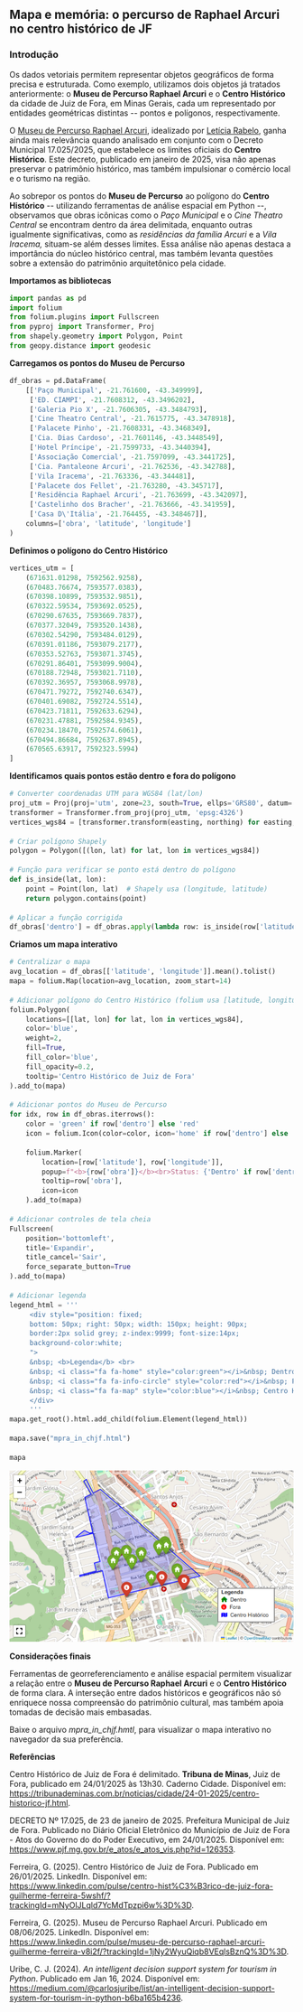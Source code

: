 ## Mapa e memória: o percurso de Raphael Arcuri no centro histórico de JF

### Introdução

Os dados vetoriais permitem representar objetos geográficos de forma
precisa e estruturada. Como exemplo, utilizamos dois objetos já tratados
anteriormente: o **Museu de Percurso Raphael Arcuri** e o **Centro
Histórico** da cidade de Juiz de Fora, em Minas Gerais, cada um
representado por entidades geométricas distintas -- pontos e polígonos,
respectivamente.

O [Museu de Percurso Raphael
Arcuri](https://www.instagram.com/museuraphaelarcuri?igsh=MWRjNWV1cnZnczE5aQ==),
idealizado por [Letícia
Rabelo](https://www.instagram.com/leticiarabelo.arq?igsh=dndsYTdsemM4ZWdw),
ganha ainda mais relevância quando analisado em conjunto com o Decreto
Municipal 17.025/2025, que estabelece os limites oficiais do **Centro
Histórico**. Este decreto, publicado em janeiro de 2025, visa não apenas
preservar o patrimônio histórico, mas também impulsionar o comércio
local e o turismo na região.

Ao sobrepor os pontos do **Museu de Percurso** ao polígono do **Centro
Histórico** -- utilizando ferramentas de análise espacial em Python --,
observamos que obras icônicas como o *Paço Municipal* e o *Cine Theatro
Central* se encontram dentro da área delimitada, enquanto outras
igualmente significativas, como as *residências da família Arcuri* e a
*Vila Iracema,* situam-se além desses limites. Essa análise não apenas
destaca a importância do núcleo histórico central, mas também levanta
questões sobre a extensão do patrimônio arquitetônico pela cidade.

**Importamos as bibliotecas**

``` python
import pandas as pd
import folium
from folium.plugins import Fullscreen
from pyproj import Transformer, Proj
from shapely.geometry import Polygon, Point
from geopy.distance import geodesic
```

**Carregamos os pontos do Museu de Percurso**

``` python
df_obras = pd.DataFrame(
    [['Paço Municipal', -21.761600, -43.349999],
     ['ED. CIAMPI', -21.7608312, -43.3496202],
     ['Galeria Pio X', -21.7606305, -43.3484793],
     ['Cine Theatro Central', -21.7615775, -43.3478918],
     ['Palacete Pinho', -21.7608331, -43.3468349],
     ['Cia. Dias Cardoso', -21.7601146, -43.3448549],
     ['Hotel Príncipe', -21.7599733, -43.3440394],
     ['Associação Comercial', -21.7597099, -43.3441725],
     ['Cia. Pantaleone Arcuri', -21.762536, -43.342788],
     ['Vila Iracema', -21.763336, -43.344481],
     ['Palacete dos Fellet', -21.763280, -43.345717],
     ['Residência Raphael Arcuri', -21.763699, -43.342097],
     ['Castelinho dos Bracher', -21.763666, -43.341959],
     ['Casa D\'Itália', -21.764455, -43.348467]],
    columns=['obra', 'latitude', 'longitude']
)
```

**Definimos o polígono do Centro Histórico**

``` python
vertices_utm = [
    (671631.01298, 7592562.9258),  
    (670483.76674, 7593577.0383),  
    (670398.10899, 7593532.9851),  
    (670322.59534, 7593692.0525),  
    (670290.67635, 7593669.7837),  
    (670377.32049, 7593520.1438),  
    (670302.54290, 7593484.0129),  
    (670391.01186, 7593079.2177),  
    (670353.52763, 7593071.3745),  
    (670291.86401, 7593099.9004),  
    (670188.72948, 7593021.7110),  
    (670392.36957, 7593068.9978),  
    (670471.79272, 7592740.6347),  
    (670401.69082, 7592724.5514),  
    (670423.71811, 7592633.6294),  
    (670231.47881, 7592584.9345),  
    (670234.18470, 7592574.6061),  
    (670494.86684, 7592637.8945),  
    (670565.63917, 7592323.5994)
]
```

**Identificamos quais pontos estão dentro e fora do polígono**

``` python
# Converter coordenadas UTM para WGS84 (lat/lon)
proj_utm = Proj(proj='utm', zone=23, south=True, ellps='GRS80', datum='WGS84')
transformer = Transformer.from_proj(proj_utm, 'epsg:4326')
vertices_wgs84 = [transformer.transform(easting, northing) for easting, northing in vertices_utm]

# Criar polígono Shapely 
polygon = Polygon([(lon, lat) for lat, lon in vertices_wgs84])

# Função para verificar se ponto está dentro do polígono
def is_inside(lat, lon):
    point = Point(lon, lat)  # Shapely usa (longitude, latitude)
    return polygon.contains(point)

# Aplicar a função corrigida
df_obras['dentro'] = df_obras.apply(lambda row: is_inside(row['latitude'], row['longitude']), axis=1)
```

**Criamos um mapa interativo**

``` python
# Centralizar o mapa
avg_location = df_obras[['latitude', 'longitude']].mean().tolist()
mapa = folium.Map(location=avg_location, zoom_start=14)

# Adicionar polígono do Centro Histórico (folium usa [latitude, longitude])
folium.Polygon(
    locations=[[lat, lon] for lat, lon in vertices_wgs84],
    color='blue',
    weight=2,
    fill=True,
    fill_color='blue',
    fill_opacity=0.2,
    tooltip='Centro Histórico de Juiz de Fora'
).add_to(mapa)

# Adicionar pontos do Museu de Percurso
for idx, row in df_obras.iterrows():
    color = 'green' if row['dentro'] else 'red'
    icon = folium.Icon(color=color, icon='home' if row['dentro'] else 'info-sign')
    
    folium.Marker(
        location=[row['latitude'], row['longitude']],
        popup=f"<b>{row['obra']}</b><br>Status: {'Dentro' if row['dentro'] else 'Fora'} do Centro Histórico",
        tooltip=row['obra'],
        icon=icon
    ).add_to(mapa)

# Adicionar controles de tela cheia
Fullscreen(
    position='bottomleft',
    title='Expandir',
    title_cancel='Sair',
    force_separate_button=True
).add_to(mapa)

# Adicionar legenda
legend_html = '''
     <div style="position: fixed; 
     bottom: 50px; right: 50px; width: 150px; height: 90px; 
     border:2px solid grey; z-index:9999; font-size:14px;
     background-color:white;
     ">
     &nbsp; <b>Legenda</b> <br>
     &nbsp; <i class="fa fa-home" style="color:green"></i>&nbsp; Dentro <br>
     &nbsp; <i class="fa fa-info-circle" style="color:red"></i>&nbsp; Fora <br>
     &nbsp; <i class="fa fa-map" style="color:blue"></i>&nbsp; Centro Histórico
     </div>
     '''
mapa.get_root().html.add_child(folium.Element(legend_html))

mapa.save("mpra_in_chjf.html")

mapa
```
![](mpra_in_chjf.png)



**Considerações finais**

Ferramentas de georreferenciamento e análise espacial permitem
visualizar a relação entre o **Museu de Percurso Raphael Arcuri** e o
**Centro Histórico** de forma clara. A interseção entre dados históricos
e geográficos não só enriquece nossa compreensão do patrimônio cultural,
mas também apoia tomadas de decisão mais embasadas.

Baixe o arquivo *mpra_in_chjf.hmtl*, para visualizar o mapa interativo no navegador da sua preferência.



**Referências**

Centro Histórico de Juiz de Fora é delimitado. **Tribuna de Minas**,
Juiz de Fora, publicado em 24/01/2025 às 13h30. Caderno Cidade.
Disponível em:
<https://tribunademinas.com.br/noticias/cidade/24-01-2025/centro-historico-jf.html>.

DECRETO Nº 17.025, de 23 de janeiro de 2025. Prefeitura Municipal de
Juiz de Fora. Publicado no Diário Oficial Eletrônico do Município de
Juiz de Fora - Atos do Governo do do Poder Executivo, em 24/01/2025.
Disponível em:
<https://www.pjf.mg.gov.br/e_atos/e_atos_vis.php?id=126353>.

Ferreira, G. (2025). Centro Histórico de Juiz de Fora. Publicado em
26/01/2025. LinkedIn. Disponível em:
<https://www.linkedin.com/pulse/centro-hist%C3%B3rico-de-juiz-fora-guilherme-ferreira-5wshf/?trackingId=mNyOlJLqld7YcMdTpzpi6w%3D%3D>.

Ferreira, G. (2025). Museu de Percurso Raphael Arcuri. Publicado em
08/06/2025. LinkedIn. Disponível em:
<https://www.linkedin.com/pulse/museu-de-percurso-raphael-arcuri-guilherme-ferreira-v8i2f/?trackingId=1jNy2WyuQiqb8VEqlsBznQ%3D%3D>.

Uribe, C. J. (2024). *An intelligent decision support system for tourism
in Python*. Publicado em Jan 16, 2024. Disponível em:
<https://medium.com/@carlosjuribe/list/an-intelligent-decision-support-system-for-tourism-in-python-b6ba165b4236>.
